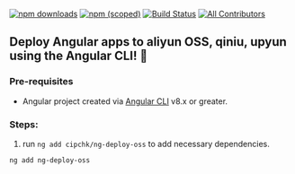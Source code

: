 [![npm downloads](https://img.shields.io/npm/dt/cipchk/ng-deploy-oss?label=npm%20downloads)](https://www.npmjs.com/package/cipchk/ng-deploy-oss)
[![npm (scoped)](https://img.shields.io/npm/v/cipchk/ng-deploy-oss)](https://www.npmjs.com/package/cipchk/ng-deploy-oss)
[![Build Status](https://travis-ci.org/ngx-builders/netlify-builder.svg?branch=master)](https://travis-ci.org/nitishk72/netlify-builder)
[![All Contributors](https://img.shields.io/badge/all_contributors-6-orange.svg?style=flat-square)](#contributors)

## **Deploy Angular apps to aliyun OSS, qiniu, upyun using the Angular CLI! 🚀**

### Pre-requisites

- Angular project created via [Angular CLI](https://github.com/angular/angular-cli) v8.x or greater.

### Steps:

1. run ```ng add cipchk/ng-deploy-oss``` to add necessary dependencies.

```bash
ng add ng-deploy-oss
```
